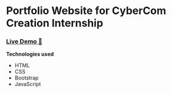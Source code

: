 # Portfolio Website for CyberCom Creation Internship

### [Live Demo 🚀](https://tushar0761.github.io/Cybercom-portfolio/)

**Technologies used**

- HTML
- CSS
- Bootstrap
- JavaScript

